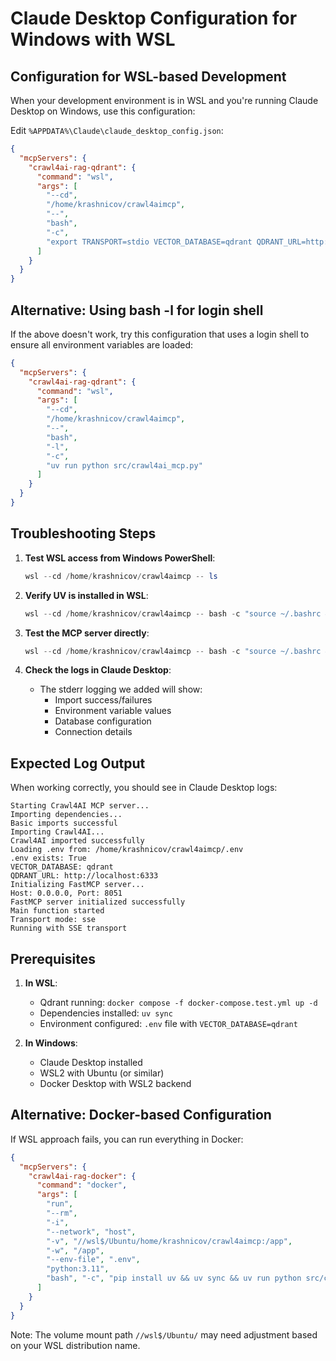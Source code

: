 # Claude Desktop Configuration for Windows with WSL

## Configuration for WSL-based Development

When your development environment is in WSL and you're running Claude Desktop on Windows, use this configuration:

Edit `%APPDATA%\Claude\claude_desktop_config.json`:

```json
{
  "mcpServers": {
    "crawl4ai-rag-qdrant": {
      "command": "wsl",
      "args": [
        "--cd",
        "/home/krashnicov/crawl4aimcp",
        "--",
        "bash",
        "-c",
        "export TRANSPORT=stdio VECTOR_DATABASE=qdrant QDRANT_URL=http://localhost:6333 && /home/krashnicov/.local/bin/uv run python src/crawl4ai_mcp.py"
      ]
    }
  }
}
```

## Alternative: Using bash -l for login shell

If the above doesn't work, try this configuration that uses a login shell to ensure all environment variables are loaded:

```json
{
  "mcpServers": {
    "crawl4ai-rag-qdrant": {
      "command": "wsl",
      "args": [
        "--cd",
        "/home/krashnicov/crawl4aimcp",
        "--",
        "bash",
        "-l",
        "-c",
        "uv run python src/crawl4ai_mcp.py"
      ]
    }
  }
}
```

## Troubleshooting Steps

1. **Test WSL access from Windows PowerShell**:
   ```powershell
   wsl --cd /home/krashnicov/crawl4aimcp -- ls
   ```

2. **Verify UV is installed in WSL**:
   ```powershell
   wsl --cd /home/krashnicov/crawl4aimcp -- bash -c "source ~/.bashrc && uv --version"
   ```

3. **Test the MCP server directly**:
   ```powershell
   wsl --cd /home/krashnicov/crawl4aimcp -- bash -c "source ~/.bashrc && uv run python src/crawl4ai_mcp.py"
   ```

4. **Check the logs in Claude Desktop**:
   - The stderr logging we added will show:
     - Import success/failures
     - Environment variable values
     - Database configuration
     - Connection details

## Expected Log Output

When working correctly, you should see in Claude Desktop logs:
```
Starting Crawl4AI MCP server...
Importing dependencies...
Basic imports successful
Importing Crawl4AI...
Crawl4AI imported successfully
Loading .env from: /home/krashnicov/crawl4aimcp/.env
.env exists: True
VECTOR_DATABASE: qdrant
QDRANT_URL: http://localhost:6333
Initializing FastMCP server...
Host: 0.0.0.0, Port: 8051
FastMCP server initialized successfully
Main function started
Transport mode: sse
Running with SSE transport
```

## Prerequisites

1. **In WSL**:
   - Qdrant running: `docker compose -f docker-compose.test.yml up -d`
   - Dependencies installed: `uv sync`
   - Environment configured: `.env` file with `VECTOR_DATABASE=qdrant`

2. **In Windows**:
   - Claude Desktop installed
   - WSL2 with Ubuntu (or similar)
   - Docker Desktop with WSL2 backend

## Alternative: Docker-based Configuration

If WSL approach fails, you can run everything in Docker:

```json
{
  "mcpServers": {
    "crawl4ai-rag-docker": {
      "command": "docker",
      "args": [
        "run",
        "--rm",
        "-i",
        "--network", "host",
        "-v", "//wsl$/Ubuntu/home/krashnicov/crawl4aimcp:/app",
        "-w", "/app",
        "--env-file", ".env",
        "python:3.11",
        "bash", "-c", "pip install uv && uv sync && uv run python src/crawl4ai_mcp.py 2>&1"
      ]
    }
  }
}
```

Note: The volume mount path `//wsl$/Ubuntu/` may need adjustment based on your WSL distribution name.